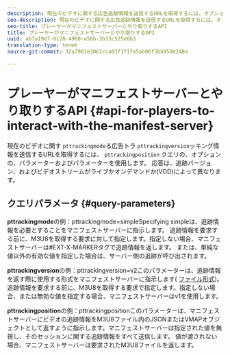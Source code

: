 ```yaml
---
description: 現在のビデオに関する広告追跡情報を送信するURLを取得するには、オプションのpttrackingmode、pttrackingversionおよびpttrackingpositionクエリパラメーターを使用します。 応答は、追跡バージョン、およびビデオストリームがライブかオンデマンドか(VOD)によって異なります。
seo-description: 現在のビデオに関する広告追跡情報を送信するURLを取得するには、オプションのpttrackingmode、pttrackingversionおよびpttrackingpositionクエリパラメーターを使用します。 応答は、追跡バージョン、およびビデオストリームがライブかオンデマンドか(VOD)によって異なります。
seo-title: プレーヤーがマニフェストサーバーとやり取りするAPI
title: プレーヤーがマニフェストサーバーとやり取りするAPI
uuid: ab7a19e7-6c28-4960-a56b-3b33c525e6b3
translation-type: tm+mt
source-git-commit: 32a7901e3061cca03f1f1fa5ab06f5bb950d248a

---
```



# プレーヤーがマニフェストサーバーとやり取りするAPI {#api-for-players-to-interact-with-the-manifest-server}

現在のビデオに関す `pttrackingmode`る広告トラ `pttrackingversion`ッキング情報を送信するURLを取得するには、 `pttrackingposition` クエリの、オプションの、パラメーターおよびパラメーターを使用します。 応答は、追跡バージョン、およびビデオストリームがライブかオンデマンドか(VOD)によって異なります。

## クエリパラメータ {#query-parameters}

**pttrackingmode**の例：pttrackingmode=simpleSpecifying simpleは、追跡情報を必要とすることをマニフェストサーバーに指示します。
追跡情報を要求する前に、M3U8を取得する要求に対して指定します。指定しない場合、マニフェストサーバーは#EXT-X-MARKERタグで追跡情報を返します。
または、単純な値以外の有効な値を指定した場合は、サーバー側の追跡が呼び出されます。

**pttrackingversion**&#x200B;の例：pttrackingversion=v2このパラメーターは、追跡情報を返す際に使用する形式をマニフェストサーバーに指示します( [ファイル形式](../../msapi-topics/ms-list-file-formats/ms-api-file-formats.md))。
追跡情報を要求する前に、M3U8を取得する要求で指定します。指定しない場合、または無効な値を指定する場合、マニフェストサーバーはv1を使用します。

**pttrackingposition**&#x200B;の例：pttrackingpositionこのパラメーターは、マニフェストサーバーにビデオの追跡情報をM3U8ファイル内のJSONまたはVMAPオブジェクトとして返すように指示します。マニフェストサーバーは指定された値を無視し、そのセッションに関する追跡情報をすべて送信します。 値が渡されない場合、マニフェストサーバーは要求されたM3U8ファイルを返します。
